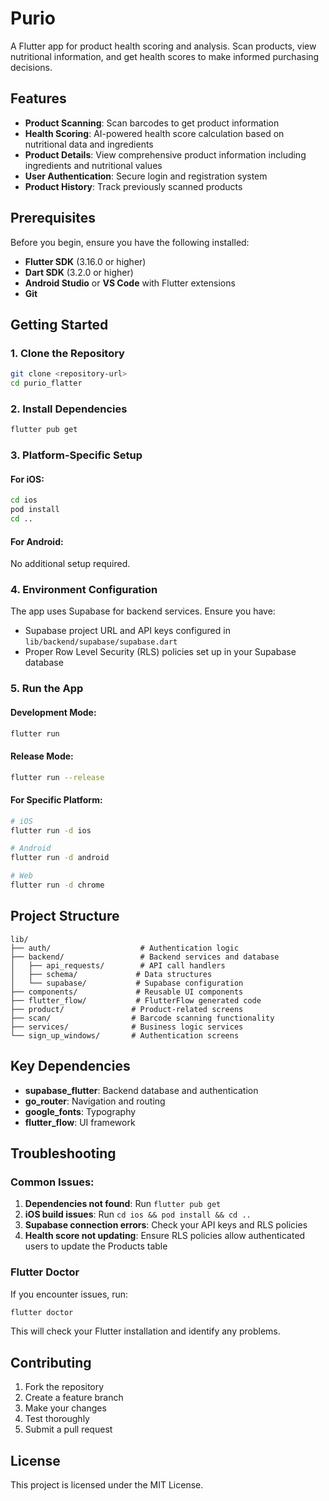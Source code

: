 # Purio

A Flutter app for product health scoring and analysis. Scan products, view nutritional information, and get health scores to make informed purchasing decisions.

## Features

- **Product Scanning**: Scan barcodes to get product information
- **Health Scoring**: AI-powered health score calculation based on nutritional data and ingredients
- **Product Details**: View comprehensive product information including ingredients and nutritional values
- **User Authentication**: Secure login and registration system
- **Product History**: Track previously scanned products

## Prerequisites

Before you begin, ensure you have the following installed:

- **Flutter SDK** (3.16.0 or higher)
- **Dart SDK** (3.2.0 or higher)
- **Android Studio** or **VS Code** with Flutter extensions
- **Git**

## Getting Started

### 1. Clone the Repository

```bash
git clone <repository-url>
cd purio_flatter
```

### 2. Install Dependencies

```bash
flutter pub get
```

### 3. Platform-Specific Setup

#### For iOS:
```bash
cd ios
pod install
cd ..
```

#### For Android:
No additional setup required.

### 4. Environment Configuration

The app uses Supabase for backend services. Ensure you have:

- Supabase project URL and API keys configured in `lib/backend/supabase/supabase.dart`
- Proper Row Level Security (RLS) policies set up in your Supabase database

### 5. Run the App

#### Development Mode:
```bash
flutter run
```

#### Release Mode:
```bash
flutter run --release
```

#### For Specific Platform:
```bash
# iOS
flutter run -d ios

# Android
flutter run -d android

# Web
flutter run -d chrome
```

## Project Structure

```
lib/
├── auth/                    # Authentication logic
├── backend/                 # Backend services and database
│   ├── api_requests/        # API call handlers
│   ├── schema/             # Data structures
│   └── supabase/           # Supabase configuration
├── components/             # Reusable UI components
├── flutter_flow/           # FlutterFlow generated code
├── product/               # Product-related screens
├── scan/                  # Barcode scanning functionality
├── services/              # Business logic services
└── sign_up_windows/       # Authentication screens
```

## Key Dependencies

- **supabase_flutter**: Backend database and authentication
- **go_router**: Navigation and routing
- **google_fonts**: Typography
- **flutter_flow**: UI framework

## Troubleshooting

### Common Issues:

1. **Dependencies not found**: Run `flutter pub get`
2. **iOS build issues**: Run `cd ios && pod install && cd ..`
3. **Supabase connection errors**: Check your API keys and RLS policies
4. **Health score not updating**: Ensure RLS policies allow authenticated users to update the Products table

### Flutter Doctor

If you encounter issues, run:
```bash
flutter doctor
```

This will check your Flutter installation and identify any problems.

## Contributing

1. Fork the repository
2. Create a feature branch
3. Make your changes
4. Test thoroughly
5. Submit a pull request

## License

This project is licensed under the MIT License.
